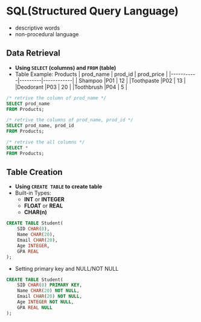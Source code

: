 # SQL(Structured Query Language)
- descriptive words
- non-procedural language

## Data Retrieval
- **Using `SELECT` (columns) and `FROM` (table)**
- Table Example: Products
  | prod_name | prod_id | prod_price |
  |-----------|---------|------------|
  | Shampoo   |P01      | 12         |
  |Toothpaste |P02      | 13         |
  |Deodorant  |P03      | 20         |
  |Toothbrush |P04      | 5          |
```sql
/* retrive the column of prod_name */
SELECT prod_name
FROM Products;
```
```sql
/* retrive the columns of prod_name, prod_id */
SELECT prod_name, prod_id
FROM Products;
```

```sql
/* retrive the all columns */
SELECT *
FROM Products;
```
## Table Creation
- **Using `CREATE TABLE` to create table**
- Built-in Types:
  - **INT** or **INTEGER**
  - **FLOAT** or **REAL**
  - **CHAR(n)**
```sql
CREATE TABLE Student(
    SID CHAR(8),
    Name CHAR(20),
    Email CHAR(20),
    Age INTEGER,
    GPA REAL
);
```
- Setting primary key and NULL/NOT NULL
```sql
CREATE TABLE Student(
    SID CHAR(8) PRIMARY KEY,
    Name CHAR(20) NOT NULL,
    Email CHAR(20) NOT NULL,
    Age INTEGER NOT NULL,
    GPA REAL NULL
);
```
